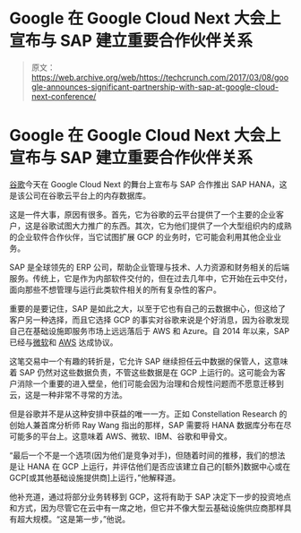 # Google 在 Google Cloud Next 大会上宣布与 SAP 建立重要合作伙伴关系 

> 原文：<https://web.archive.org/web/https://techcrunch.com/2017/03/08/google-announces-significant-partnership-with-sap-at-google-cloud-next-conference/>

# Google 在 Google Cloud Next 大会上宣布与 SAP 建立重要合作伙伴关系

[谷歌](https://web.archive.org/web/20221022140219/http://www.google.com/)今天在 Google Cloud Next 的舞台上宣布与 SAP 合作推出 SAP HANA，这是该公司在谷歌云平台上的内存数据库。

这是一件大事，原因有很多。首先，它为谷歌的云平台提供了一个主要的企业客户，这是谷歌试图大力推广的东西。其次，它为他们提供了一个大型组织内的成熟的企业软件合作伙伴，当它试图扩展 GCP 的业务时，它可能会利用其他企业业务。

SAP 是全球领先的 ERP 公司，帮助企业管理与技术、人力资源和财务相关的后端服务。传统上，它是作为内部软件交付的，但在过去几年中，它开始在云中交付，面向那些不想管理与运行此类软件相关的所有复杂性的客户。

重要的是要记住，SAP 是如此之大，以至于它也有自己的云数据中心，但这给了客户另一种选择，而且它选择 GCP 的事实对谷歌来说是个好消息，因为谷歌发现自己在基础设施即服务市场上远远落后于 AWS 和 Azure。自 2014 年以来，SAP 已经与[微软](https://web.archive.org/web/20221022140219/http://www.businessinsider.com/microsoft-sap-partnership-versus-amazon-2014-5)和 [AWS](https://web.archive.org/web/20221022140219/https://aws.amazon.com/blogs/aws/sap-hana-production-ready-on-aws/) 达成协议。

这笔交易中一个有趣的转折是，它允许 SAP 继续担任云中数据的保管人，这意味着 SAP 仍然对这些数据负责，不管这些数据是在 GCP 上运行的。这可能会为客户消除一个重要的进入壁垒，他们可能会因为治理和合规性问题而不愿意迁移到云，这是一种非常不寻常的方法。

但是谷歌并不是从这种安排中获益的唯一一方。正如 Constellation Research 的创始人兼首席分析师 Ray Wang 指出的那样，SAP 需要将 HANA 数据库分布在尽可能多的平台上。这意味着 AWS、微软、IBM、谷歌和甲骨文。

“最后一个不是一个选项(因为他们是竞争对手)，但随着时间的推移，我们的想法是让 HANA 在 GCP 上运行，并评估他们是否应该建立自己的[额外]数据中心或在 GCP[或其他基础设施提供商]上运行，”他解释道。

他补充道，通过将部分业务转移到 GCP，这将有助于 SAP 决定下一步的投资地点和方式，因为尽管它在云中有一席之地，但它并不像大型云基础设施供应商那样具有超大规模。“这是第一步，”他说。